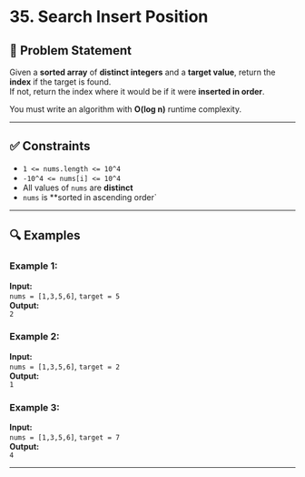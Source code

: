 # 35. Search Insert Position

## 🧩 Problem Statement

Given a **sorted array** of **distinct integers** and a **target value**, return the **index** if the target is found.  
If not, return the index where it would be if it were **inserted in order**.

You must write an algorithm with **O(log n)** runtime complexity.

---

## ✅ Constraints

- `1 <= nums.length <= 10^4`
- `-10^4 <= nums[i] <= 10^4`
- All values of `nums` are **distinct**
- `nums` is **sorted in ascending order`

---

## 🔍 Examples

### Example 1:
**Input:**  
`nums = [1,3,5,6]`, `target = 5`  
**Output:**  
`2`

### Example 2:
**Input:**  
`nums = [1,3,5,6]`, `target = 2`  
**Output:**  
`1`

### Example 3:
**Input:**  
`nums = [1,3,5,6]`, `target = 7`  
**Output:**  
`4`

---
